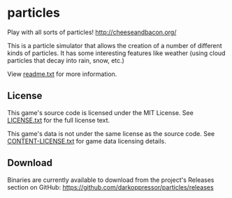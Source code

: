 # particles
Play with all sorts of particles!
http://cheeseandbacon.org/

This is a particle simulator that allows the creation of a number of different kinds of particles. It has some interesting features like weather (using cloud particles that decay into rain, snow, etc.)

View [readme.txt](docs/readme.txt) for more information.

## License
This game's source code is licensed under the MIT License. See [LICENSE.txt](docs/LICENSE.txt) for the full license text.

This game's data is not under the same license as the source code. See [CONTENT-LICENSE.txt](docs/CONTENT-LICENSE.txt) for game data licensing details.

## Download
Binaries are currently available to download from the project's Releases section on GitHub:
https://github.com/darkoppressor/particles/releases
